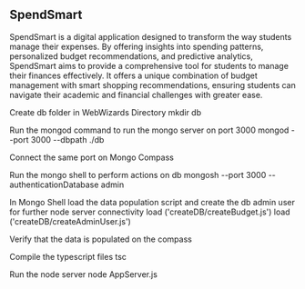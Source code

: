 ## SpendSmart

SpendSmart is a digital application designed to transform the way students ​manage their expenses. By offering insights into spending patterns, personalized ​budget recommendations, and predictive analytics, SpendSmart aims to provide a ​comprehensive tool for students to manage their finances effectively. It offers a ​unique combination of budget management with smart shopping ​recommendations, ensuring students can navigate their academic and financial ​challenges with greater ease.




Create db folder in WebWizards Directory mkdir db

Run the mongod command to run the mongo server on port 3000 mongod --port 3000 --dbpath ./db

Connect the same port on Mongo Compass

Run the mongo shell to perform actions on db mongosh --port 3000 --authenticationDatabase admin

In Mongo Shell load the data population script and create the db admin user for further node server connectivity load ('createDB/createBudget.js') load ('createDB/createAdminUser.js')

Verify that the data is populated on the compass

Compile the typescript files tsc

Run the node server node AppServer.js
